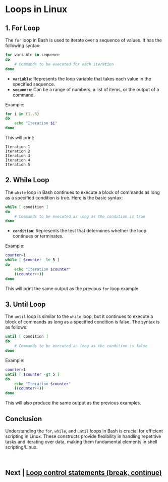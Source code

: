 
# Loops in Linux

## 1. For Loop

The `for` loop in Bash is used to iterate over a sequence of values. It has the following syntax:

```bash
for variable in sequence
do
    # Commands to be executed for each iteration
done
```

- **`variable`**: Represents the loop variable that takes each value in the specified sequence.
- **`sequence`**: Can be a range of numbers, a list of items, or the output of a command.

Example:

```bash
for i in {1..5}
do
    echo "Iteration $i"
done
```

This will print:

```
Iteration 1
Iteration 2
Iteration 3
Iteration 4
Iteration 5
```

## 2. While Loop

The `while` loop in Bash continues to execute a block of commands as long as a specified condition is true. Here is the basic syntax:

```bash
while [ condition ]
do
    # Commands to be executed as long as the condition is true
done
```

- **`condition`**: Represents the test that determines whether the loop continues or terminates.

Example:

```bash
counter=1
while [ $counter -le 5 ]
do
    echo "Iteration $counter"
    ((counter++))
done
```

This will print the same output as the previous `for` loop example.

## 3. Until Loop

The `until` loop is similar to the `while` loop, but it continues to execute a block of commands as long as a specified condition is false. The syntax is as follows:

```bash
until [ condition ]
do
    # Commands to be executed as long as the condition is false
done
```

Example:

```bash
counter=1
until [ $counter -gt 5 ]
do
    echo "Iteration $counter"
    ((counter++))
done
```

This will also produce the same output as the previous examples.

## Conclusion

Understanding the `for`, `while`, and `until` loops in Bash is crucial for efficient scripting in Linux. These constructs provide flexibility in handling repetitive tasks and iterating over data, making them fundamental elements in shell scripting/Linux.


<br>


## Next | [Loop control statements (break, continue)](https://github.com/lioneltchami/bash-scripting-tutorial/blob/main/Tutorial-Files/05.Loops/02.Loop_control%20statements_(break%2C%20continue).md)
